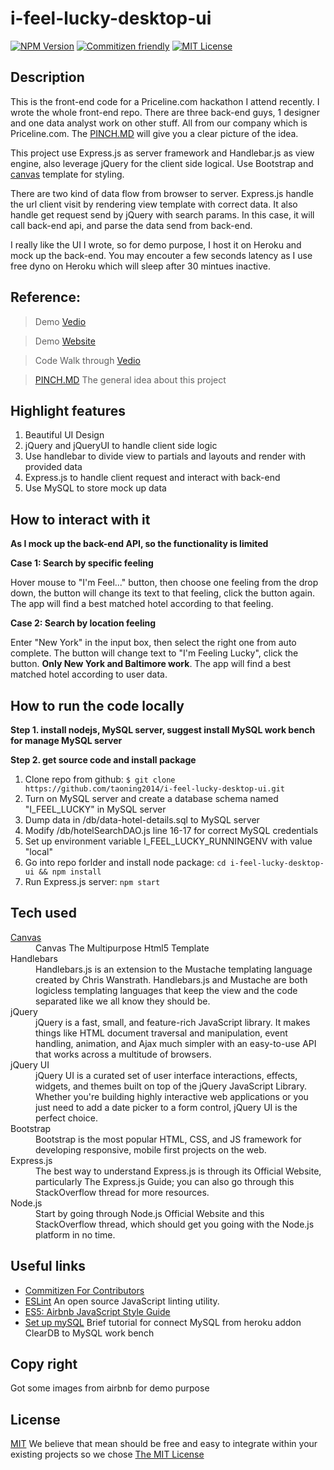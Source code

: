 # i-feel-lucky-desktop-ui

[![NPM Version][npm-image]][npm-url]
[![Commitizen friendly][commitizen-image]][commitizen-url]
[![MIT License][license-image]][license-url]

## Description

This is the front-end code for a Priceline.com hackathon I attend recently. I wrote the whole front-end repo. There are three back-end guys, 1 designer and one data analyst work on other stuff. All from our company which is Priceline.com. The [PINCH.MD](docs/PINCH.MD) will give you a clear picture of the idea.

This project use Express.js as server framework and Handlebar.js as view engine, also leverage jQuery for the client side logical. Use Bootstrap and [canvas](http://themeforest.net/item/canvas-the-multipurpose-html5-template/9228123) template for styling.

There are two kind of data flow from browser to server. Express.js handle the url client visit by rendering view template with correct data. It also handle get request send by jQuery with search params. In this case, it will call back-end api, and parse the data send from back-end.

I really like the UI I wrote, so for demo purpose, I host it on Heroku and mock up the back-end. You may encouter a few seconds latency as I use free dyno on Heroku which will sleep after 30 mintues inactive.

## Reference:

> Demo [Vedio](https://youtu.be/zUDeTAQiulQ)

> Demo [Website](https://taojs-i-feel-lucky.herokuapp.com)

> Code Walk through [Vedio](https://youtu.be/FypRXTl2E44)

> [PINCH.MD](docs/PINCH.MD) The general idea about this project

## Highlight features

1. Beautiful UI Design
2. jQuery and jQueryUI to handle client side logic
3. Use handlebar to divide view to partials and layouts and render with provided data
4. Express.js to handle client request and interact with back-end
5. Use MySQL to store mock up data

## How to interact with it

__As I mock up the back-end API, so the functionality is limited__

__Case 1: Search by specific feeling__

Hover mouse to "I'm Feel..." button, then choose one feeling from the drop down, the button will change its text to that feeling, click the button again. The app will find a best matched hotel according to that feeling.

__Case 2: Search by location feeling__

Enter "New York" in the input box, then select the right one from auto complete. The button will change text to "I'm Feeling Lucky", click the button. __Only New York and Baltimore work__. The app will find a best matched hotel according to user data.

## How to run the code locally

__Step 1. install nodejs, MySQL server, suggest install MySQL work bench for manage MySQL server__

__Step 2. get source code and install package__

1. Clone repo from github: `$ git clone https://github.com/taoning2014/i-feel-lucky-desktop-ui.git`
2. Turn on MySQL server and create a database schema named "I_FEEL_LUCKY" in MySQL server
3. Dump data in /db/data-hotel-details.sql to MySQL server
4. Modify /db/hotelSearchDAO.js line 16-17 for correct MySQL credentials
5. Set up environment variable I_FEEL_LUCKY_RUNNINGENV with value "local"
6. Go into repo forlder and install node package: ` cd i-feel-lucky-desktop-ui && npm install `
7. Run Express.js server: `npm start`

## Tech used

<dl class="dl-horizontal">

<dt><a href="http://themeforest.net/item/canvas-the-multipurpose-html5-template/9228123">Canvas</a></dt>
<dd>Canvas The Multipurpose Html5 Template</dd>

<dt>Handlebars</dt>
<dd>Handlebars.js is an extension to the Mustache templating language created by Chris Wanstrath. Handlebars.js and Mustache are both logicless templating languages that keep the view and the code separated like we all know they should be.</dd>

<dt>jQuery</dt>
<dd>jQuery is a fast, small, and feature-rich JavaScript library. It makes things like HTML document traversal and manipulation, event handling, animation, and Ajax much simpler with an easy-to-use API that works across a multitude of browsers.</dd>

<dt>jQuery UI</dt>
<dd>jQuery UI is a curated set of user interface interactions, effects, widgets, and themes built on top of the jQuery JavaScript Library. Whether you're building highly interactive web applications or you just need to add a date picker to a form control, jQuery UI is the perfect choice.</dd>

<dt>Bootstrap</dt>
<dd>Bootstrap is the most popular HTML, CSS, and JS framework for developing responsive, mobile first projects on the web.</dd>

<dt>Express.js</dt>
<dd>The best way to understand Express.js is through its Official Website, particularly The Express.js Guide; you can also go through this StackOverflow thread for more resources.</dd>

<dt>Node.js</dt>
<dd>Start by going through Node.js Official Website and this StackOverflow thread, which should get you going with the Node.js platform in no time.</dd>
</dl>


## Useful links
- [Commitizen For Contributors](http://commitizen.github.io/cz-cli)
- [ESLint](http://eslint.org) An open source JavaScript linting utility.
- [ES5: Airbnb JavaScript Style Guide](https://github.com/airbnb/javascript/tree/master/es5)
- [Set up mySQL](https://www.youtube.com/watch?v=US_wEKuWZ0U) Brief tutorial for connect MySQL from heroku addon ClearDB to MySQL work bench

## Copy right
Got some images from airbnb for demo purpose

## License
[MIT][license-url] We believe that mean should be free and easy to integrate within your existing projects so we chose [The MIT License](http://opensource.org/licenses/MIT)

[npm-image]: https://img.shields.io/npm/v/npm.svg
[npm-url]: https://npmjs.org/package/express-paginate
[commitizen-image]: https://img.shields.io/badge/commitizen-friendly-brightgreen.svg
[commitizen-url]: http://commitizen.github.io/cz-cli
[license-image]: http://img.shields.io/badge/license-MIT-blue.svg?style=flat
[license-url]: LICENSE
